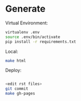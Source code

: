 Generate
========

Virtual Environment:

```bash
virtualenv .env
source .env/bin/activate
pip install -r requirements.txt
```

Local:

```bash
make html
```

Deploy:

```bash

<edit rst files>
git commit
make gh-pages
```
